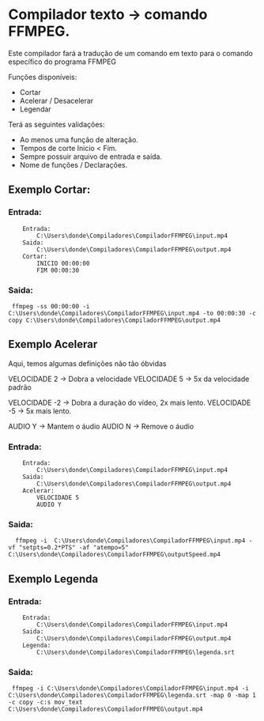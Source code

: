 # Compilador texto -> comando FFMPEG.

Este compilador fará a tradução de um comando em texto para o comando específico do programa FFMPEG

Funções disponíveis:
* Cortar
* Acelerar / Desacelerar
* Legendar

Terá as seguintes validações:
* Ao menos uma função de alteração.
* Tempos de corte Inicio < Fim.
* Sempre possuir arquivo de entrada e saída.
* Nome de funções / Declarações.


## Exemplo Cortar:

### Entrada:

```
    Entrada:
        C:\Users\donde\Compiladores\CompiladorFFMPEG\input.mp4
    Saida:
        C:\Users\donde\Compiladores\CompiladorFFMPEG\output.mp4
    Cortar:
        INICIO 00:00:00
        FIM 00:00:30
```

### Saida: 

```
 ffmpeg -ss 00:00:00 -i  C:\Users\donde\Compiladores\CompiladorFFMPEG\input.mp4 -to 00:00:30 -c copy C:\Users\donde\Compiladores\CompiladorFFMPEG\output.mp4
```

## Exemplo Acelerar

Aqui, temos algumas definições não tão óbvidas

VELOCIDADE 2 -> Dobra a velocidade
VELOCIDADE 5 -> 5x da velocidade padrão

VELOCIDADE -2 -> Dobra a duração do vídeo, 2x mais lento.
VELOCIDADE -5 -> 5x mais lento.

AUDIO Y -> Mantem o áudio
AUDIO N -> Remove o áudio

### Entrada:

```
    Entrada:
        C:\Users\donde\Compiladores\CompiladorFFMPEG\input.mp4
    Saida:
        C:\Users\donde\Compiladores\CompiladorFFMPEG\output.mp4
    Acelerar:
        VELOCIDADE 5
        AUDIO Y
```

### Saida: 

```
  ffmpeg -i  C:\Users\donde\Compiladores\CompiladorFFMPEG\input.mp4 -vf "setpts=0.2*PTS" -af "atempo=5" C:\Users\donde\Compiladores\CompiladorFFMPEG\outputSpeed.mp4
```


## Exemplo Legenda


### Entrada:

```
    Entrada:
        C:\Users\donde\Compiladores\CompiladorFFMPEG\input.mp4
    Saida:
        C:\Users\donde\Compiladores\CompiladorFFMPEG\output.mp4
    Legenda:
        C:\Users\donde\Compiladores\CompiladorFFMPEG\legenda.srt
```

### Saida: 

```
 ffmpeg -i C:\Users\donde\Compiladores\CompiladorFFMPEG\input.mp4 -i C:\Users\donde\Compiladores\CompiladorFFMPEG\legenda.srt -map 0 -map 1 -c copy -c:s mov_text C:\Users\donde\Compiladores\CompiladorFFMPEG\output.mp4
```

